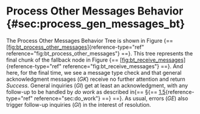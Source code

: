 # Process Other Messages Behavior {#sec:process_gen_messages_bt}

The Process Other Messages Behavior Tree is shown in Figure
{== [\[fig:bt_process_other_messages\]](#fig:bt_process_other_messages){reference-type="ref"
reference="fig:bt_process_other_messages"} ==}. This tree represents the
final chunk of the fallback node in Figure
{== [\[fig:bt_receive_messages\]](#fig:bt_receive_messages){reference-type="ref"
reference="fig:bt_receive_messages"} ==}. And here, for the final time, we
see a message type check and that general acknowledgment messages (_GK_)
receive no further attention and return *Success*. General inquiries
(_GI_) get at least an acknowledgment, with any follow-up to be handled
by *do work* as described in{== §{== [1.5](#sec:do_work){reference-type="ref"
reference="sec:do_work"} ==} ==}. As usual, errors (_GE_) also trigger follow-up
inquiries (_GI_) in the interest of resolution.

